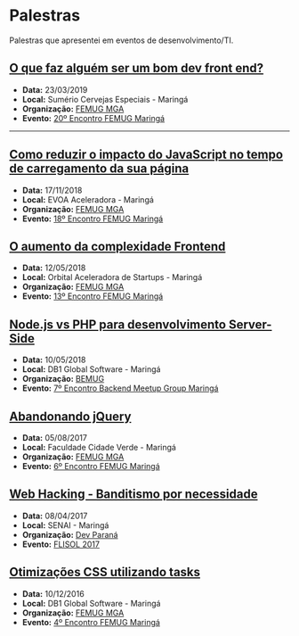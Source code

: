 # Palestras


Palestras que apresentei em eventos de desenvolvimento/TI.


[O que faz alguém ser um bom dev front end?](https://docs.google.com/presentation/d/1QKZgHolfbU6V-1d7ye5wdr7pl2zg7dYpd8qOdtvALC0/edit?usp=sharing)
----
- **Data:**  23/03/2019
- **Local:** Sumério Cervejas Especiais - Maringá
- **Organização:** [FEMUG MGA](https://github.com/femugmga)  
- **Evento:** [20º Encontro FEMUG Maringá](https://www.meetup.com/pt-BR/femugmga/events/259689334/)
----

[Como reduzir o impacto do JavaScript no tempo de carregamento da sua página](https://docs.google.com/presentation/d/1mnqDPfEJe2_iyqAuL92kDDIulLgoPJpr2WrtkVJ9QR4/edit#slide=id.p)
----
- **Data:**  17/11/2018
- **Local:** EVOA Aceleradora - Maringá
- **Organização:** [FEMUG MGA](https://github.com/femugmga)  
- **Evento:** [18º Encontro FEMUG Maringá](https://www.meetup.com/pt-BR/femugmga/events/256274231/)

[O aumento da complexidade Frontend](https://drive.google.com/open?id=1BJq3Im83frGh6scJUqpvT_ZwU03wLGpNVijVKqfbxPo)
----
- **Data:**  12/05/2018
- **Local:** Orbital Aceleradora de Startups - Maringá
- **Organização:** [FEMUG MGA](https://github.com/femugmga)  
- **Evento:** [13º Encontro FEMUG Maringá](https://www.meetup.com/pt-BR/femugmga/events/250075455/)


[Node.js vs PHP para desenvolvimento Server-Side](https://drive.google.com/open?id=11exCNXKAT5z42H2Ebk2YqqW_lKSGTHQECr6XDaSVKoM)
----
- **Data:**  10/05/2018
- **Local:** DB1 Global Software - Maringá
- **Organização:** [BEMUG](https://github.com/bemugmga)  
- **Evento:** [7º Encontro Backend Meetup Group Maringá](https://www.meetup.com/pt-BR/developerparana/events/250133057/)


[Abandonando jQuery](https://drive.google.com/open?id=1cw7Iu9GkW9HYImdK-BerH4us4UYz9jFVIklQrqhg32U)
----
- **Data:**  05/08/2017
- **Local:** Faculdade Cidade Verde - Maringá
- **Organização:** [FEMUG MGA](https://github.com/femugmga)  
- **Evento:** [6º Encontro FEMUG Maringá](https://www.meetup.com/pt-BR/femugmga/events/242049798/)

[Web Hacking - Banditismo por necessidade](https://drive.google.com/open?id=1eaN9BdtibI6xQ4h3cT_P7zi-Nf_vqevJaR3cJene5MA)
----
- **Data:**  08/04/2017
- **Local:** SENAI - Maringá
- **Organização:** [Dev Paraná](https://devparana.org/)  
- **Evento:** [FLISOL 2017](https://flisol.info/FLISOL2017/Brasil)


[Otimizações CSS utilizando tasks](https://drive.google.com/open?id=1PcFjcGgJwynxeT2lbBtPd_KiCam026lhdAouotstqa0)
----
- **Data:**  10/12/2016
- **Local:** DB1 Global Software - Maringá
- **Organização:** [FEMUG MGA](https://github.com/femugmga)  
- **Evento:** [4º Encontro FEMUG Maringá](https://www.meetup.com/pt-BR/femugmga/events/235894879/)
